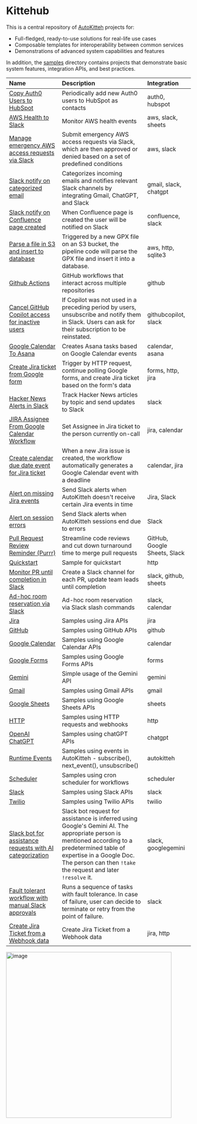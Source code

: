 # Kittehub

This is a central repository of [AutoKitteh](https://github.com/autokitteh/autokitteh)
projects for:

- Full-fledged, ready-to-use solutions for real-life use cases
- Composable templates for interoperability between common services
- Demonstrations of advanced system capabilities and features

In addition, the [samples](./samples/) directory contains projects that
demonstrate basic system features, integration APIs, and best practices.

<!-- START-TABLE -->
| Name | Description | Integration |
| :--- | :---------- | :---------- |
| [Copy Auth0 Users to HubSpot](./auth0_to_hubspot/) | Periodically add new Auth0 users to HubSpot as contacts | auth0, hubspot |
| [AWS Health to Slack](./aws_health_to_slack/) | Monitor AWS health events | aws, slack, sheets |
| [Manage emergency AWS access requests via Slack](./break_glass/) | Submit emergency AWS access requests via Slack, which are then approved or denied based on a set of predefined conditions | aws, slack |
| [Slack notify on categorized email](./categorize_emails/) | Categorizes incoming emails and notifies relevant Slack channels by integrating Gmail, ChatGPT, and Slack | gmail, slack, chatgpt |
| [Slack notify on Confluence page created](./confluence_to_slack/) | When Confluence page is created the user will be notified on Slack | confluence, slack |
| [Parse a file in S3 and insert to database](./data_pipeline/) | Triggered by a new GPX file on an S3 bucket, the pipeline code will parse the GPX file and insert it into a database. | aws, http, sqlite3 |
| [Github Actions](./github_actions/) | GitHub workflows that interact across multiple repositories | github |
| [Cancel GitHub Copilot access for inactive users](./github_copilot_seats/) | If Copilot was not used in a preceding period by users, unsubscribe and notify them in Slack. Users can ask for their subscription to be reinstated. | githubcopilot, slack |
| [Google Calendar To Asana](./google_cal_to_asana/) | Creates Asana tasks based on Google Calendar events | calendar, asana |
| [Create Jira ticket from Google form](./google_forms_to_jira/) | Trigger by HTTP request, continue polling Google forms, and create Jira ticket based on the form's data | forms, http, jira |
| [Hacker News Alerts in Slack ](./hackernews/) | Track Hacker News articles by topic and send updates to Slack | slack |
| [JIRA Assignee From Google Calendar Workflow](./jira_google_calendar/assignee_from_schedule/) | Set Assignee in Jira ticket to the person currently on-call | jira, calendar |
| [Create calendar due date event for Jira ticket](./jira_google_calendar/deadline_to_event/) | When a new Jira issue is created, the workflow automatically generates a Google Calendar event with a deadline | calendar, jira |
| [Alert on missing Jira events](./ops/alert_on_missing_events/) | Send Slack alerts when AutoKitteh doesn't receive certain Jira events in time | Jira, Slack |
| [Alert on session errors](./ops/alert_on_session_errors/) | Send Slack alerts when AutoKitteh sessions end due to errors | Slack |
| [Pull Request Review Reminder (Purrr)](./purrr/) | Streamline code reviews and cut down turnaround time to merge pull requests | GitHub, Google Sheets, Slack |
| [Quickstart](./quickstart/) | Sample for quickstart | http |
| [Monitor PR until completion in Slack](./reviewkitteh/) | Create a Slack channel for each PR, update team leads until completion | slack, github, sheets |
| [Ad-hoc room reservation via Slack](./room_reservation/) | Ad-hoc room reservation via Slack slash commands | slack, calendar |
| [Jira](./samples/atlassian/jira/) | Samples using Jira APIs | jira |
| [GitHub](./samples/github/) | Samples using GitHub APIs | github |
| [Google Calendar](./samples/google/calendar/) | Samples using Google Calendar APIs | calendar |
| [Google Forms](./samples/google/forms/) | Samples using Google Forms APIs | forms |
| [Gemini](./samples/google/gemini/) | Simple usage of the Gemini API | gemini |
| [Gmail](./samples/google/gmail/) | Samples using Gmail APIs | gmail |
| [Google Sheets](./samples/google/sheets/) | Samples using Google Sheets APIs | sheets |
| [HTTP](./samples/http/) | Samples using HTTP requests and webhooks | http |
| [OpenAI ChatGPT](./samples/openai_chatgpt/) | Samples using chatGPT APIs | chatgpt |
| [Runtime Events](./samples/runtime_events/) | Samples using events in AutoKitteh - subscribe(), next_event(), unsubscribe() | autokitteh |
| [Scheduler](./samples/scheduler/) | Samples using cron scheduler for workflows | scheduler |
| [Slack](./samples/slack/) | Samples using Slack APIs | slack |
| [Twilio](./samples/twilio/) | Samples using Twilio APIs | twilio |
| [Slack bot for assistance requests with AI categorization](./slack_support/) | Slack bot request for assistance is inferred using Google's Gemini AI. The appropriate person is mentioned according to a predetermined table of expertise in a Google Doc. The person can then `!take` the request and later `!resolve` it. | slack, googlegemini |
| [Fault tolerant workflow with manual Slack approvals](./task_chain/single_workflow/basic/) | Runs a sequence of tasks with fault tolerance. In case of failure, user can decide to terminate or retry from the point of failure. | slack |
| [Create Jira Ticket from a Webhook data](./webhook_to_jira/) | Create Jira Ticket from a Webhook data | jira, http |
<!-- END-TABLE -->

<img width="451" alt="image" src="https://github.com/user-attachments/assets/f556279f-40a4-4df2-93ef-e1838fcb9861">
